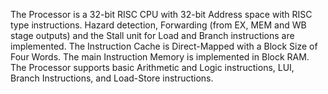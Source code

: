 The Processor is a 32-bit RISC CPU with 32-bit Address space with RISC type instructions. 
Hazard detection, Forwarding (from EX, MEM and WB stage outputs) and the Stall unit for Load and Branch instructions are implemented. 
The Instruction Cache is Direct-Mapped with a Block Size of Four Words. 
The main Instruction Memory is implemented in Block RAM. 
The Processor supports basic Arithmetic and Logic instructions, LUI, Branch Instructions, and Load-Store instructions. 
